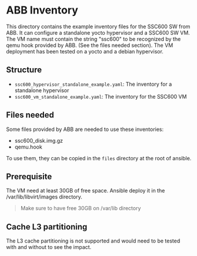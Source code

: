 # ABB Inventory

This directory contains the example inventory files for the SSC600 SW from ABB. It can configure a standalone yocto hypervisor and a SSC600 SW VM.
The VM name must contain the string "ssc600" to be recognized by the qemu hook provided by ABB. (See the files needed section).
The VM deployment has been tested on a yocto and a debian hypervisor.

## Structure

- `ssc600_hypervisor_standalone_example.yaml`: The inventory for a standalone hypervisor
- `ssc600_vm_standalone_example.yaml`: The inventory for the SSC600 VM

## Files needed

Some files provided by ABB are needed to use these inventories:
- ssc600_disk.img.gz
- qemu.hook

To use them, they can be copied in the `files` directory at the root of ansible.

## Prerequisite

The VM need at least 30GB of free space. Ansible deploy it in the /var/lib/libvirt/images directory.
> Make sure to have free 30GB on /var/lib directory

## Cache L3 partitioning

The L3 cache partitioning is not supported and would need to be tested with and without to see the impact.